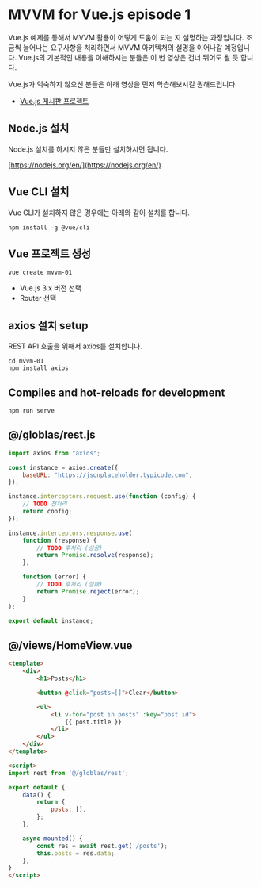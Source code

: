 # MVVM for Vue.js episode 1

Vue.js 예제를 통해서 MVVM 활용이 어떻게 도움이 되는 지 설명하는 과정입니다.
조금씩 늘어나는 요구사항을 처리하면서 MVVM 아키텍쳐의 설명을 이어나갈 예정입니다.
Vue.js의 기본적인 내용을 이해하시는 분들은 이 번 영상은 건너 뛰어도 될 듯 합니다.

Vue.js가 익숙하지 않으신 분들은 아래 영상을 먼저 학습해보시길 권해드립니다.
* [Vue.js 게시판 프로젝트](https://www.youtube.com/watch?v=oV-vBrnkUyY&list=PLdJpJI2SrqElEw5CmcVlJpebyJAbd5YDE)

## Node.js 설치

Node.js 설치를 하시지 않은 분들만 설치하시면 됩니다.

[https://nodejs.org/en/](https://nodejs.org/en/)

## Vue CLI 설치

Vue CLI가 설치하지 않은 경우에는 아래와 같이 설치를 합니다.

```
npm install -g @vue/cli
```

## Vue 프로젝트 생성

```
vue create mvvm-01
```
* Vue.js 3.x 버전 선택
* Router 선택

## axios 설치 setup

REST API 호출을 위해서 axios를 설치합니다.

```
cd mvvm-01
npm install axios
```

## Compiles and hot-reloads for development

```
npm run serve
```

## @/globlas/rest.js

``` js
import axios from "axios";

const instance = axios.create({
    baseURL: "https://jsonplaceholder.typicode.com",
});

instance.interceptors.request.use(function (config) {
    // TODO 전처리
    return config;
});

instance.interceptors.response.use(
    function (response) {
        // TODO 후처리 (성공)
        return Promise.resolve(response);
    },

    function (error) {
        // TODO 후처리 (실패)
        return Promise.reject(error);
    }
);

export default instance;
```

## @/views/HomeView.vue

``` html
<template>
    <div>
        <h1>Posts</h1>

        <button @click="posts=[]">Clear</button>

        <ul>
            <li v-for="post in posts" :key="post.id">
                {{ post.title }}
            </li>
        </ul>
    </div>
</template>

<script>
import rest from '@/globlas/rest';

export default {
    data() {
        return {
            posts: [],
        };
    },

    async mounted() {
        const res = await rest.get('/posts');
        this.posts = res.data;
    },
}
</script>
```

